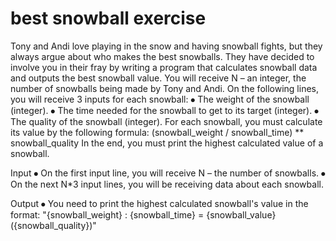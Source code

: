 # best snowball exercise

Tony and Andi love playing in the snow and having snowball fights, but they always argue about who makes the best snowballs. 
They have decided to involve you in their fray by writing a program that calculates snowball data and outputs the best snowball value.
You will receive N – an integer, the number of snowballs being made by Tony and Andi.
On the following lines, you will receive 3 inputs for each snowball:
⦁	The weight of the snowball (integer).
⦁	The time needed for the snowball to get to its target (integer).
⦁	The quality of the snowball (integer).
For each snowball, you must calculate its value by the following formula:
(snowball_weight / snowball_time) ** snowball_quality
In the end, you must print the highest calculated value of a snowball.

Input
⦁	On the first input line, you will receive N – the number of snowballs.
⦁	On the next N*3 input lines, you will be receiving data about each snowball. 

Output
⦁	You need to print the highest calculated snowball's value in the format: 
"{snowball_weight} : {snowball_time} = {snowball_value} ({snowball_quality})"
